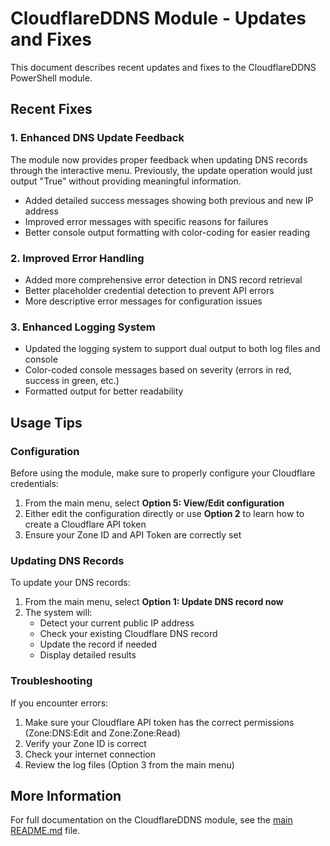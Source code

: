 # CloudflareDDNS Module - Updates and Fixes

This document describes recent updates and fixes to the CloudflareDDNS PowerShell module.

## Recent Fixes

### 1. Enhanced DNS Update Feedback

The module now provides proper feedback when updating DNS records through the interactive menu. Previously, the update operation would just output "True" without providing meaningful information.

- Added detailed success messages showing both previous and new IP address
- Improved error messages with specific reasons for failures
- Better console output formatting with color-coding for easier reading

### 2. Improved Error Handling

- Added more comprehensive error detection in DNS record retrieval
- Better placeholder credential detection to prevent API errors
- More descriptive error messages for configuration issues

### 3. Enhanced Logging System

- Updated the logging system to support dual output to both log files and console
- Color-coded console messages based on severity (errors in red, success in green, etc.)
- Formatted output for better readability

## Usage Tips

### Configuration

Before using the module, make sure to properly configure your Cloudflare credentials:

1. From the main menu, select **Option 5: View/Edit configuration**
2. Either edit the configuration directly or use **Option 2** to learn how to create a Cloudflare API token
3. Ensure your Zone ID and API Token are correctly set

### Updating DNS Records

To update your DNS records:

1. From the main menu, select **Option 1: Update DNS record now**
2. The system will:
   - Detect your current public IP address
   - Check your existing Cloudflare DNS record
   - Update the record if needed
   - Display detailed results

### Troubleshooting

If you encounter errors:

1. Make sure your Cloudflare API token has the correct permissions (Zone:DNS:Edit and Zone:Zone:Read)
2. Verify your Zone ID is correct
3. Check your internet connection
4. Review the log files (Option 3 from the main menu)

## More Information

For full documentation on the CloudflareDDNS module, see the [main README.md](../DDNS/CloudflareDDNS/README.md) file.
